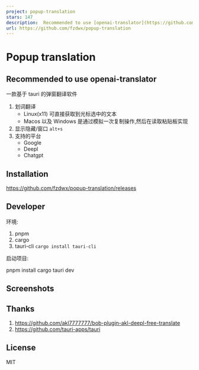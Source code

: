 ```yaml
---
project: popup-translation
stars: 147
description:  Recommended to use [openai-translator](https://github.com/openai-translator/openai-translator) A desktop popup translation tool.
url: https://github.com/fzdwx/popup-translation
---
```


Popup translation
=================

Recommended to use openai-translator
------------------------------------

一款基于 tauri 的弹窗翻译软件

1.  划词翻译
    -   Linux(x11) 可直接获取到光标选中的文本
    -   Macos 以及 Windows 是通过模拟一次复制操作,然后在读取粘贴板实现
2.  显示隐藏/窗口 `alt+s`
3.  支持的平台
    -   Google
    -   Deepl
    -   Chatgpt

Installation
------------

https://github.com/fzdwx/popup-translation/releases

Developer
---------

环境:

1.  pnpm
2.  cargo
3.  tauri-cli `cargo install tauri-cli`

启动项目:

pnpm install
cargo tauri dev

Screenshots
-----------

Thanks
------

1.  https://github.com/akl7777777/bob-plugin-akl-deepl-free-translate
2.  https://github.com/tauri-apps/tauri

License
-------

MIT
